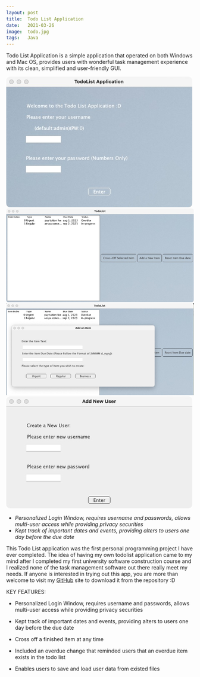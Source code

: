 ```yaml
---
layout: post
title:  Todo List Application 
date:   2021-03-26
image:  todo.jpg
tags:   Java 
---
```

Todo List Application is a simple application that operated on both Windows and Mac OS, provides users with wonderful task management experience with its clean, simplified and user-friendly GUI.

<div class="yy">
  <div class="container">
    <div class="row">
      <div class="col col-8 col-t-12">
        <div class="todoApp">
          <img src="/images/todo1.jpg" alt="">
          <img src="/images/todo2.jpg" alt="">
          <img src="/images/todo3.jpg" alt="">
          <img src="/images/todo4.jpg" alt="">
        </div>
      </div>
      <div class="col col-4 col-t-12">
        <div class="todoApp">
          <ul>
            <li>
                <i>Personalized Login Window, requires username and passwords, allows multi-user access while providing privacy securities</i>
            </li>
            <li>
                <i>Kept track of important dates and events, providing alters to users one day before the due date</i>
            </li>
          </ul>
        </div>
     </div>
    </div>
  </div>
</div>



This Todo List application was the first personal programming project I have ever completed. The idea of having my own todolist application came to my mind after I completed my first university software construction course and I realized none of the task management software out there really meet my needs. If anyone is interested in trying out this app, you are more than welcome to visit my [GitHub](https://github.com/yuxin-d/todoList_App) site to download it from the repository :D

KEY FEATURES:

- Personalized Login Window, requires username and passwords, allows multi-user access while providing privacy securities

- Kept track of important dates and events, providing alters to users one day before the due date

- Cross off a finished item at any time

- Included an overdue change that reminded users that an overdue item exists in the todo list

- Enables users to save and load user data from existed files